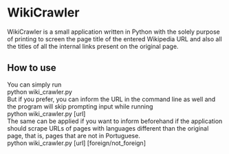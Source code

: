 # WikiCrawler

WikiCrawler is a small application written in Python with the solely purpose of printing to screen the page title of the entered Wikipedia URL and also all the titles of all the internal links present on the original page.

## How to use

You can simply run  
    python wiki_crawler.py  
But if you prefer, you can inform the URL in the command line as well and the program will skip prompting input while running  
    python wiki_crawler.py [url]  
The same can be applied if you want to inform beforehand if the application should scrape URLs of pages with languages different than the original page, that is, pages that are not in Portuguese.   
    python wiki_crawler.py [url] [foreign/not_foreign]  
